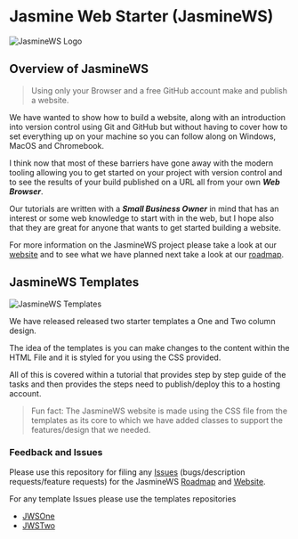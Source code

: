# Jasmine Web Starter (JasmineWS)

![JasmineWS Logo](https://jasminews.uk/github/jasminews.svg)

## Overview of JasmineWS

> Using only your Browser and a free GitHub account make and publish a website.

We have wanted to show how to build a website, along with an introduction into version control using Git and GitHub but without having to cover how to set everything up on your machine so you can follow along on Windows, MacOS and Chromebook.

I think now that most of these barriers have gone away with the modern tooling allowing you to get started on your project with version control and to see the results of your build published on a URL all from your own ***Web Browser***.

Our tutorials are written with a ***Small Business Owner*** in mind that has an interest or some web knowledge to start with in the web, but I hope also that they are great for anyone that wants to get started building a website.

For more information on the JasmineWS project please take a look at our [website](https://Jasminews.uk "jasminews.uk") and to see what we have planned next take a look at our [roadmap](https://Jasminews.uk/roadmap "jasminews.uk/roadmap").

## JasmineWS Templates

![JasmineWS Templates](https://jasminews.uk/github/jwsone.svg)

We have released released two starter templates a One and Two column design.

The idea of the templates is you can make changes to the content within the HTML File and it is styled for you using the CSS provided.

All of this is covered within a tutorial that provides step by step guide of the tasks and then provides the steps need to publish/deploy this to a hosting account.

> Fun fact: The JasmineWS website is made using the CSS file from the templates as its core to which we have added classes to support the features/design that we needed.

### Feedback and Issues
Please use this repository for filing any [Issues](https://github.com/jasminedesign/jasminews/issues "jasminews/issues") (bugs/description requests/feature requests) for the JasmineWS [Roadmap](https://Jasminews.uk/roadmap "jasminews.uk/roadmap") and [Website](https://Jasminews.uk "jasminews.uk").

For any template Issues please use the templates repositories
* [JWSOne](https://github.com/jasminedesign/jwsone "JWSOne")
* [JWSTwo](https://github.com/jasminedesign/jwstwo "JWSTwo")
